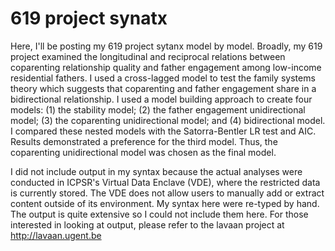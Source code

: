 # 619 project synatx 

Here, I'll be posting my 619 project sytanx model by model. Broadly, my 619 project examined the longitudinal
and reciprocal relations between coparenting relationship quality and father engagement among low-income residential fathers. I
used a cross-lagged model to test the family systems theory which suggests that coparenting and father engagement share in a 
bidirectional relationship. I used a model building approach to create four models: (1) the stability model; (2) the father 
engagement unidirectional model; (3) the coparenting unidirectional model; and (4) bidirectional model. I compared these nested
models with the Satorra-Bentler LR test and AIC. Results demonstrated a preference for the third model. Thus, the coparenting 
unidirectional model was chosen as the final model. 

I did not include output in my syntax because the actual analyses were conducted in ICPSR's Virtual Data Enclave (VDE), where the restricted data is currently stored. The VDE does not allow users to manually add or extract content outside of its 
environment. My syntax here were re-typed by hand. The output is quite extensive so I could not include them here. For those 
interested in looking at output, please refer to the lavaan project at http://lavaan.ugent.be 

